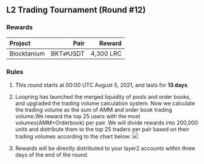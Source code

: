 ## L2 Trading Tournament (Round #12)

###  Rewards


| **Project** | **Pair** | **Reward** |
| :--- | ---: | ---: |
Blocktanium | BKT⇄USDT |  4,300 LRC |


### Rules


1) This round starts at 00:00 UTC August 5, 2021, and lasts for **13 days**.

2) Loopring has launched the merged liquidity of pools and order books, and upgraded the trading volume calculation system. Now we calculate the trading volume as the sum of AMM and order book trading volume.We reward the top 25 users with the most volumes(AMM+Orderbook) per pair. We will divide rewards into 200,000 units and distribute them to the top 25 traders per pair based on their trading volumes according to the chart below:
![](/markdown/images/program_3.png "")

3) Rewards will be directly distributed to your layer2 accounts within three days of the end of the round.
